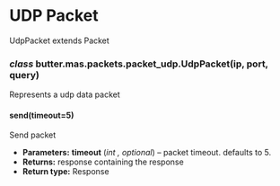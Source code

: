 # UDP Packet

UdpPacket extends Packet

### *class* butter.mas.packets.packet_udp.UdpPacket(ip, port, query)

Represents a udp data packet

#### send(timeout=5)

Send packet

* **Parameters:**
  **timeout** (*int* *,* *optional*) – packet timeout. defaults to 5.
* **Returns:**
  response containing the response
* **Return type:**
  Response
